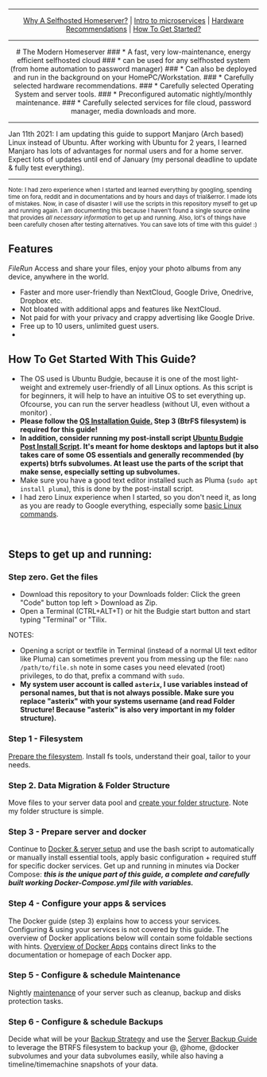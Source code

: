 ***
<p align="center">
  <a href="Justification.md">Why A Selfhosted Homeserver?</a> |
  <a href="https://www.docker.com/resources/what-container">Intro to microservices</a> |
  <a href="Recommendations.md">Hardware Recommendations</a> |
  <a href="#">How To Get Started?</a>
</p>

***

<p align="center">
# The Modern Homeserver 
### * A fast, very low-maintenance, energy efficient selfhosted cloud
### * can be used for any selfhosted system (from home automation to password manager) 
### * Can also be deployed and run in the background on your HomePC/Workstation.
### * Carefully selected hardware recommendations.
### * Carefully selected Operating System and server tools.
### * Preconfigured automatic nightly/monthly maintenance.
### * Carefully selected services for file cloud, password manager, media downloads and more. 
  
</p>

***
Jan 11th 2021: I am updating this guide to support Manjaro (Arch based) Linux instead of Ubuntu. 
After working with Ubuntu for 2 years, I learned Manjaro has lots of advantages for normal users and for a home server. 
Expect lots of updates until end of January (my personal deadline to update & fully test everything). 
***

<sub>Note: I had zero experience when I started and learned everything by googling, spending time on fora, reddit and in documentations and by hours and days of trial&error. I made lots of mistakes. Now, in case of disaster I will use the scripts in this repository myself to get up and running again. I am documenting this because I haven't found a single source online that provides _all necessary information_ to get up and running. Also, lot's of things have been carefully chosen after testing alternatives. You can save lots of time with this guide! :)</sub>

## Features
_FileRun_ 
Access and share your files, enjoy your photo albums from any device, anywhere in the world. 
  - Faster and more user-friendly than NextCloud, Google Drive, Onedrive, Dropbox etc.
  - Not bloated with additional apps and features like NextCloud.
  - Not paid for with your privacy and crappy advertising like Google Drive. 
  - Free up to 10 users, unlimited guest users. 
-  


## How To Get Started With This Guide?
- The OS used is Ubuntu Budgie, because it is one of the most light-weight and extremely user-friendly of all Linux options. As this script is for beginners, it will help to have an intuitive OS to set everything up. Ofcourse, you can run the server headless (without UI, even without a monitor) . 
- **Please follow the [OS Installation Guide.](https://github.com/zilexa/Ubuntu-Budgie-Post-Install-Script/blob/master/OS-installation/README.md) Step 3 (BtrFS filesystem) is required for this guide!**
- **In addition, consider running my post-install script [Ubuntu Budgie Post Install Script](https://github.com/zilexa/Ubuntu-Budgie-Post-Install-Script). It's meant for home desktops and laptops but it also takes care of some OS essentials and generally recommended (by experts) btrfs subvolumes. At least use the parts of the script that make sense, especially setting up subvolumes.**
- Make sure you have a good text editor installed such as Pluma (`sudo apt install pluma`), this is done by the post-install script. 
- I had zero Linux experience when I started, so you don't need it, as long as you are ready to Google everything, especially some [basic Linux commands](https://www.hostinger.com/tutorials/linux-commands).

&nbsp;

## Steps to get up and running: 
### Step zero. Get the files
- Download this repository to your Downloads folder: Click the green "Code" button top left > Download as Zip. 
- Open a Terminal (CTRL+ALT+T) or hit the Budgie start button and start typing "Terminal" or "Tilix. 

NOTES:
  - Opening a script or textfile in Terminal (instead of a normal UI text editor like Pluma) can sometimes prevent you from messing up the file: `nano /path/to/file.sh` note in some cases you need elevated (root) privileges, to do that, prefix a command with `sudo`. 
  - **My system user account is called `asterix`, I use variables instead of personal names, but that is not always possible. Make sure you replace "asterix" with your systems username (and read Folder Structure! Because "asterix" is also very important in my folder structure).**


### Step 1 - Filesystem
[Prepare the filesystem](https://github.com/zilexa/Homeserver/tree/master/filesystem). Install fs tools, understand their goal, tailor to your needs.

### Step 2. Data Migration & Folder Structure
Move files to your server data pool and [create your folder structure](https://github.com/zilexa/Homeserver/tree/master/filesystem/folderstructure). Note my folder structure is simple.  

### Step 3 - Prepare server and docker
Continue to [Docker & server setup](https://github.com/zilexa/Homeserver/tree/master/docker) and use the bash script to automatically or manually install essential tools, apply basic configuration + required stuff for specific docker services. Get up and running in minutes via Docker Compose: _**this is the unique part of this guide, a complete and carefully built working Docker-Compose.yml file with variables.**_

### Step 4 - Configure your apps & services
The Docker guide (step 3) explains how to access your services. Configuring & using your services is not covered by this guide. 
The overview of Docker applications below will contain some foldable sections with hints. 
[Overview of Docker Apps](https://github.com/zilexa/Homeserver/blob/master/Applications-Overview.md) contains direct links to the documentation or homepage of each Docker app. 

### Step 5 - Configure & schedule Maintenance
Nightly [maintenance](https://github.com/zilexa/Homeserver/tree/master/maintenance-tasks) of your server such as cleanup, backup and disks protection tasks. 

### Step 6 - Configure & schedule Backups
Decide what will be your [Backup Strategy](https://github.com/zilexa/Homeserver/blob/master/backup-strategy/backupstrategy.md) and use the [Server Backup Guide](https://github.com/zilexa/Homeserver/tree/master/backup-strategy) to leverage the BTRFS filesystem to backup your @, @home, @docker subvolumes and your data subvolumes easily, while also having a timeline/timemachine snapshots of your data. 

